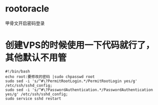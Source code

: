 # rootoracle
甲骨文开启密码登录
# 创建VPS的时候使用一下代码就行了，其他默认不用管
```
#!/bin/bash
echo root:要修改的密码 |sudo chpasswd root
sudo sed -i 's/^#\?PermitRootLogin.*/PermitRootLogin yes/g' /etc/ssh/sshd_config;
sudo sed -i 's/^#\?PasswordAuthentication.*/PasswordAuthentication yes/g' /etc/ssh/sshd_config;
sudo service sshd restart
```
